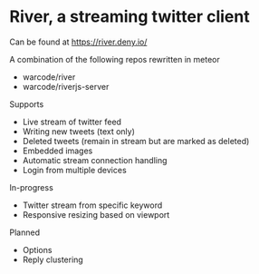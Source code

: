 # River, a streaming twitter client

Can be found at https://river.deny.io/

A combination of the following repos rewritten in meteor

* warcode/river
* warcode/riverjs-server

Supports
* Live stream of twitter feed
* Writing new tweets (text only)
* Deleted tweets (remain in stream but are marked as deleted)
* Embedded images
* Automatic stream connection handling
* Login from multiple devices

In-progress
* Twitter stream from specific keyword
* Responsive resizing based on viewport

Planned
* Options
* Reply clustering
